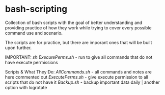# bash-scripting
Collection of bash scripts with the goal of better understanding and providing practice of how they work while trying to cover every possible command use and scenario.


The scripts are for practice, but there are imporant ones that will be built upon further.

IMPORTANT:
*sh ExecurePerms.sh*     - run to give all commands that do not have execute permissions

Scripts & What They Do:
*AllCommands.sh*       	- all commands and notes are here commented out
*ExecutePerms.sh*    	- give execute permission to all scripts that do not have it
*Backup.sh*		- backup important data daily | another option with logrotate

